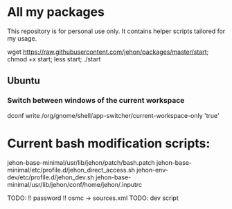 # All my packages

This repository is for personal use only.
It contains helper scripts tailored for my usage.

wget https://raw.githubusercontent.com/jehon/packages/master/start; chmod +x start; less start; ./start

## Ubuntu

### Switch between windows of the current workspace

dconf write /org/gnome/shell/app-switcher/current-workspace-only 'true'

# Current bash modification scripts:

jehon-base-minimal/usr/lib/jehon/patch/bash.patch
jehon-base-minimal/etc/profile.d/jehon_direct_access.sh
jehon-env-dev/etc/profile.d/jehon_dev.sh
jehon-base-minimal/usr/lib/jehon/conf/home/jehon/.inputrc

TODO: !! password !! osmc -> sources.xml
TODO: dev script
